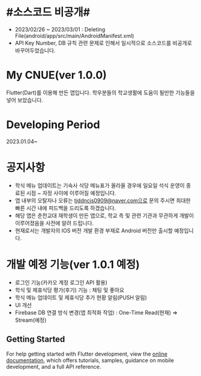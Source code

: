# #소스코드 비공개#
- 2023/02/26 ~ 2023/03/01 : Deleting File(android/app/src/main/AndroidManifest.xml)
- API Key Number, DB 규칙 관련 문제로 인해서 일시적으로 소스코드를 비공개로 바꾸어두었습니다. 


# My CNUE(ver 1.0.0)
Flutter(Dart)를 이용해 만든 앱입니다.
학우분들의 학교생활에 도움이 될만한 기능들을 넣어 보았습니다.

# Developing Period
2023.01.04~

# 공지사항
- 학식 메뉴 업데이트는 기숙사 식당 메뉴표가 올라올 경우에 일요일 석식 운영이 종료된 시점 ~ 자정 사이에 이루어질 예정입니다.
- 앱 내부의 오탈자나 오류는 tjddncjs0909@naver.com으로 문의 주시면 최대한 빠른 시간 내에 피드백을 드리도록 하겠습니다.
- 해당 앱은 춘천교대 재학생이 만든 앱으로, 학교 측 및 관련 기관과 무관하게 개발이 이루어졌음을 사전에 알려 드립니다.
- 현재로서는 개발자의 IOS 버전 개발 환경 부재로 Android 버전만 출시할 예정입니다.

# 개발 예정 기능(ver 1.0.1 예정)
- 로그인 기능(카카오 계정 로그인 API 활용)
- 학식 및 제휴식당 평가(후기) 기능 : 채팅 및 좋아요
- 학식 메뉴 업데이트 및 제휴식당 추가 현황 알림(PUSH 알림)
- UI 개선
- Firebase DB 연결 방식 변경(앱 최적화 작업) : One-Time Read(현재) => Stream(예정)

## Getting Started

For help getting started with Flutter development, view the
[online documentation](https://docs.flutter.dev/), which offers tutorials,
samples, guidance on mobile development, and a full API reference.
